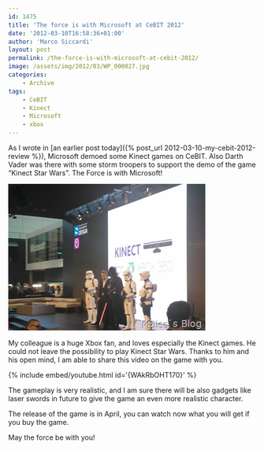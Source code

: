 ```yaml
---
id: 1475
title: 'The force is with Microsoft at CeBIT 2012'
date: '2012-03-10T16:58:36+01:00'
author: 'Marco Siccardi'
layout: post
permalink: /the-force-is-with-microsoft-at-cebit-2012/
image: /assets/img/2012/03/WP_000027.jpg
categories:
    - Archive
tags:
    - CeBIT
    - Kinect
    - Microsoft
    - xbox
---
```


As I wrote in [an earlier post today]({% post_url 2012-03-10-my-cebit-2012-review %}), Microsoft demoed some Kinect games on CeBIT. Also Darth Vader was there with some storm troopers to support the demo of the game “Kinect Star Wars”. The Force is with Microsoft!

[![WP_000027](/assets/img/2012/03/WP_000027.jpg "WP_000027")](/assets/img/2012/03/WP_000027.jpg)

My colleague is a huge Xbox fan, and loves especially the Kinect games. He could not leave the possibility to play Kinect Star Wars. Thanks to him and his open mind, I am able to share this video on the game with you.

{% include embed/youtube.html id='{WAkRbOHT170}' %}

The gameplay is very realistic, and I am sure there will be also gadgets like laser swords in future to give the game an even more realistic character.

The release of the game is in April, you can watch now what you will get if you buy the game.

May the force be with you!
